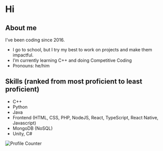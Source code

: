 # Hi 
## About me
I've been coding since 2016.

- I go to school, but I try my best to work on projects and make them impactful.
- I’m currently learning C++ and doing Competitive Coding
- Pronouns: he/him

## Skills (ranked from most proficient to least proficient)
- C++
- Python
- Java
- Frontend (HTML, CSS, PHP, NodeJS, React, TypeScript, React Native, Javascript)
- MongoDB (NoSQL)
- Unity, C# 

![Profile Counter](https://komarev.com/ghpvc/?username=electricSoda&color=green)


